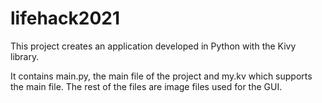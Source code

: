 # lifehack2021

This project creates an application developed in Python with the Kivy library.

It contains main.py, the main file of the project and my.kv which supports the main file. The rest of the files are image files used for the GUI.
